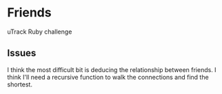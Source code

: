 # Friends
uTrack Ruby challenge

## Issues
I think the most difficult bit is deducing the relationship between friends. I think I'll need a recursive function to walk the connections and find the shortest.

